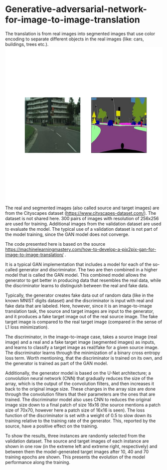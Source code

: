 # Generative-adversarial-network-for-image-to-image-translation

The translation is from real images into segmented images that use color encoding to separate different objects in the real images (like: cars, buildings, trees etc.). ![img1](https://github.com/Morikky/Generative-adversarial-network-for-image-to-image-translation/blob/main/Plots/Example_img_from_dataset.png)
The real and segmented images (also called source and target images) are from the Cityscapes dataset (https://www.cityscapes-dataset.com/). The dataset is not shared here. 300 pairs of images with resolution of 256x256 are used for training. Additional images from the validation dataset are used to evaluate the model. The typical use of a validation dataset is not part of the model training, since the GAN model does not converge.

The code presented here is based on the source https://machinelearningmastery.com/how-to-develop-a-pix2pix-gan-for-image-to-image-translation/ . 

It is a typical GAN implementation that includes a model for each of the so-called generator and discriminator. The two are then combined in a higher model that is called the GAN model. This combined model allows the generator to get better in producing data that resembles the real data, while the discriminator learns to distinguish between the real and fake data. 

Typically, the generator creates fake data out of random data (like in the known MNIST digits dataset) and the discriminator is input with real and fake data that are labeled. Here, however, since it is an image-to-image translation task, the source and target images are input to the generator, and it produces a fake target image out of the real source image. The fake target image is compared to the real target image (compared in the sense of L1 loss minimization). 

The discriminator, in the image-to-image case, takes a source image (real image) and a real and a fake target image (segmented images) as inputs, and learns to classify a target image as real/fake for a given source image. The discriminator learns through the minimization of a binary cross entropy loss term. Worth mentioning, that the discriminator is trained on its own, and the generator is trained as part of the GAN model. 

Additionally, the generator model is based on the U-Net architecture; a convolution neural network (CNN) that gradually reduces the size of the array, which is the output of the convolution filters, and then increases it back to the original image size. These changes in the array size are done through the convolution filters that their parameters are the ones that are trained. The discriminator model also uses CNN to reduces the original image size down to a final patch of size 16x16 (the source mentions a patch size of 70x70, however here a patch size of 16x16 is seen). The loss function of the discriminator is set with a weight of 0.5 to slow down its training relative to the training rate of the generator. This, reported by the source, have a positive effect on the training. 

To show the results, three instances are randomly selected from the validation dataset. The source and target images of each instance are shown in one row (in the extreme left and extreme right, respectively) and between them the model-generated target images after 10, 40 and 70 training epochs are shown. This presents the evolution of the model performance along the training. 
